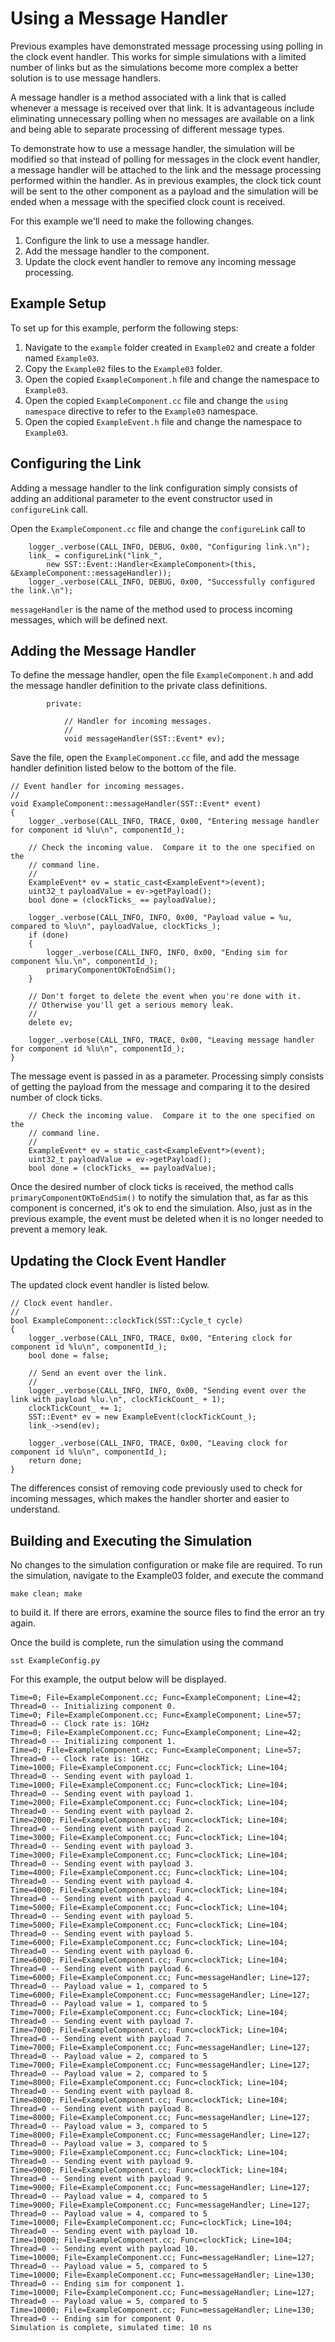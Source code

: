 # Using a Message Handler

Previous examples have demonstrated message processing using polling in the clock event handler.  This works for simple simulations with a limited number of links but as the simulations become more complex a better solution is to use message handlers.

A message handler is a method associated with a link that is called whenever a message is received over that link.  It is advantageous include eliminating unnecessary polling when no messages are available on a link and being able to separate processing of different message types.

To demonstrate how to use a message handler, the simulation will be modified so that instead of polling for messages in the clock event handler, a message handler will be attached to the link and the message processing performed within the handler.  As in previous examples, the clock tick count will be sent to the other component as a payload and the simulation will be ended when a message with the specified clock count is received.

For this example we'll need to make the following changes.

1.  Configure the link to use a message handler.
2.  Add the message handler to the component.
2.  Update the clock event handler to remove any incoming message processing.

## Example Setup

To set up for this example, perform the following steps:

1.  Navigate to the `example` folder created in `Example02` and create a folder named `Example03`.
2.  Copy the `Example02` files to the `Example03` folder.
3.  Open the copied `ExampleComponent.h` file and change the namespace to `Example03`.
4.  Open the copied `ExampleComponent.cc` file and change the `using namespace` directive to refer to the `Example03` namespace.
5.  Open the copied `ExampleEvent.h` file and change the namespace to `Example03`.

## Configuring the Link

Adding a message handler to the link configuration simply consists of adding an additional parameter to the event constructor used in `configureLink` call.  

Open the `ExampleComponent.cc` file and change the `configureLink` call to

```
    logger_.verbose(CALL_INFO, DEBUG, 0x00, "Configuring link.\n");
    link_ = configureLink("link_",
        new SST::Event::Handler<ExampleComponent>(this, &ExampleComponent::messageHandler));
    logger_.verbose(CALL_INFO, DEBUG, 0x00, "Successfully configured the link.\n");
```
`messageHandler` is the name of the method used to process incoming messages, which will be defined next.

## Adding the Message Handler

To define the message handler, open the file `ExampleComponent.h` and add the message handler definition to the private class definitions.

```
        private:

            // Handler for incoming messages.
            //
            void messageHandler(SST::Event* ev);
```

Save the file, open the `ExampleComponent.cc` file, and add the message handler definition listed below to the bottom of the file.

```
// Event handler for incoming messages.
//
void ExampleComponent::messageHandler(SST::Event* event)
{
    logger_.verbose(CALL_INFO, TRACE, 0x00, "Entering message handler for component id %lu\n", componentId_);

    // Check the incoming value.  Compare it to the one specified on the
    // command line.
    //
    ExampleEvent* ev = static_cast<ExampleEvent*>(event);
    uint32_t payloadValue = ev->getPayload();
    bool done = (clockTicks_ == payloadValue);

    logger_.verbose(CALL_INFO, INFO, 0x00, "Payload value = %u, compared to %lu\n", payloadValue, clockTicks_);
    if (done)
    {
        logger_.verbose(CALL_INFO, INFO, 0x00, "Ending sim for component %lu.\n", componentId_);
        primaryComponentOKToEndSim();
    }

    // Don't forget to delete the event when you're done with it.
    // Otherwise you'll get a serious memory leak.
    //
    delete ev;

    logger_.verbose(CALL_INFO, TRACE, 0x00, "Leaving message handler for component id %lu\n", componentId_);
}
```

The message event is passed in as a parameter.  Processing simply consists of getting the payload from the message and comparing it to the desired number of clock ticks.

```
    // Check the incoming value.  Compare it to the one specified on the
    // command line.
    //
    ExampleEvent* ev = static_cast<ExampleEvent*>(event);
    uint32_t payloadValue = ev->getPayload();
    bool done = (clockTicks_ == payloadValue);
```

Once the desired number of clock ticks is received, the method calls `primaryComponentOKToEndSim()` to notify the simulation that, as far as this component is concerned, it's ok to end the simulation.  Also, just as in the previous example, the event must be deleted when it is no longer needed to prevent a memory leak.

## Updating the Clock Event Handler

The updated clock event handler is listed below.

```
// Clock event handler.
//
bool ExampleComponent::clockTick(SST::Cycle_t cycle)
{
    logger_.verbose(CALL_INFO, TRACE, 0x00, "Entering clock for component id %lu\n", componentId_);
    bool done = false;

    // Send an event over the link.
    //
    logger_.verbose(CALL_INFO, INFO, 0x00, "Sending event over the link with payload %lu.\n", clockTickCount_ + 1);
    clockTickCount_ += 1;
    SST::Event* ev = new ExampleEvent(clockTickCount_);
    link_->send(ev);

    logger_.verbose(CALL_INFO, TRACE, 0x00, "Leaving clock for component id %lu\n", componentId_);
    return done;
}
```
The differences consist of removing code previously used to check for incoming messages, which makes the handler shorter and easier to understand.

## Building and Executing the Simulation

No changes to the simulation configuration or make file are required.  To run the simulation, navigate to the Example03 folder, and execute the command

```
make clean; make
```

to build it.  If there are errors, examine the source files to find the error an try again.

Once the build is complete, run the simulation using the command

```
sst ExampleConfig.py
```
For this example, the output below will be displayed.

```
Time=0; File=ExampleComponent.cc; Func=ExampleComponent; Line=42; Thread=0 -- Initializing component 0.
Time=0; File=ExampleComponent.cc; Func=ExampleComponent; Line=57; Thread=0 -- Clock rate is: 1GHz
Time=0; File=ExampleComponent.cc; Func=ExampleComponent; Line=42; Thread=0 -- Initializing component 1.
Time=0; File=ExampleComponent.cc; Func=ExampleComponent; Line=57; Thread=0 -- Clock rate is: 1GHz
Time=1000; File=ExampleComponent.cc; Func=clockTick; Line=104; Thread=0 -- Sending event with payload 1.
Time=1000; File=ExampleComponent.cc; Func=clockTick; Line=104; Thread=0 -- Sending event with payload 1.
Time=2000; File=ExampleComponent.cc; Func=clockTick; Line=104; Thread=0 -- Sending event with payload 2.
Time=2000; File=ExampleComponent.cc; Func=clockTick; Line=104; Thread=0 -- Sending event with payload 2.
Time=3000; File=ExampleComponent.cc; Func=clockTick; Line=104; Thread=0 -- Sending event with payload 3.
Time=3000; File=ExampleComponent.cc; Func=clockTick; Line=104; Thread=0 -- Sending event with payload 3.
Time=4000; File=ExampleComponent.cc; Func=clockTick; Line=104; Thread=0 -- Sending event with payload 4.
Time=4000; File=ExampleComponent.cc; Func=clockTick; Line=104; Thread=0 -- Sending event with payload 4.
Time=5000; File=ExampleComponent.cc; Func=clockTick; Line=104; Thread=0 -- Sending event with payload 5.
Time=5000; File=ExampleComponent.cc; Func=clockTick; Line=104; Thread=0 -- Sending event with payload 5.
Time=6000; File=ExampleComponent.cc; Func=clockTick; Line=104; Thread=0 -- Sending event with payload 6.
Time=6000; File=ExampleComponent.cc; Func=clockTick; Line=104; Thread=0 -- Sending event with payload 6.
Time=6000; File=ExampleComponent.cc; Func=messageHandler; Line=127; Thread=0 -- Payload value = 1, compared to 5
Time=6000; File=ExampleComponent.cc; Func=messageHandler; Line=127; Thread=0 -- Payload value = 1, compared to 5
Time=7000; File=ExampleComponent.cc; Func=clockTick; Line=104; Thread=0 -- Sending event with payload 7.
Time=7000; File=ExampleComponent.cc; Func=clockTick; Line=104; Thread=0 -- Sending event with payload 7.
Time=7000; File=ExampleComponent.cc; Func=messageHandler; Line=127; Thread=0 -- Payload value = 2, compared to 5
Time=7000; File=ExampleComponent.cc; Func=messageHandler; Line=127; Thread=0 -- Payload value = 2, compared to 5
Time=8000; File=ExampleComponent.cc; Func=clockTick; Line=104; Thread=0 -- Sending event with payload 8.
Time=8000; File=ExampleComponent.cc; Func=clockTick; Line=104; Thread=0 -- Sending event with payload 8.
Time=8000; File=ExampleComponent.cc; Func=messageHandler; Line=127; Thread=0 -- Payload value = 3, compared to 5
Time=8000; File=ExampleComponent.cc; Func=messageHandler; Line=127; Thread=0 -- Payload value = 3, compared to 5
Time=9000; File=ExampleComponent.cc; Func=clockTick; Line=104; Thread=0 -- Sending event with payload 9.
Time=9000; File=ExampleComponent.cc; Func=clockTick; Line=104; Thread=0 -- Sending event with payload 9.
Time=9000; File=ExampleComponent.cc; Func=messageHandler; Line=127; Thread=0 -- Payload value = 4, compared to 5
Time=9000; File=ExampleComponent.cc; Func=messageHandler; Line=127; Thread=0 -- Payload value = 4, compared to 5
Time=10000; File=ExampleComponent.cc; Func=clockTick; Line=104; Thread=0 -- Sending event with payload 10.
Time=10000; File=ExampleComponent.cc; Func=clockTick; Line=104; Thread=0 -- Sending event with payload 10.
Time=10000; File=ExampleComponent.cc; Func=messageHandler; Line=127; Thread=0 -- Payload value = 5, compared to 5
Time=10000; File=ExampleComponent.cc; Func=messageHandler; Line=130; Thread=0 -- Ending sim for component 1.
Time=10000; File=ExampleComponent.cc; Func=messageHandler; Line=127; Thread=0 -- Payload value = 5, compared to 5
Time=10000; File=ExampleComponent.cc; Func=messageHandler; Line=130; Thread=0 -- Ending sim for component 0.
Simulation is complete, simulated time: 10 ns
```
